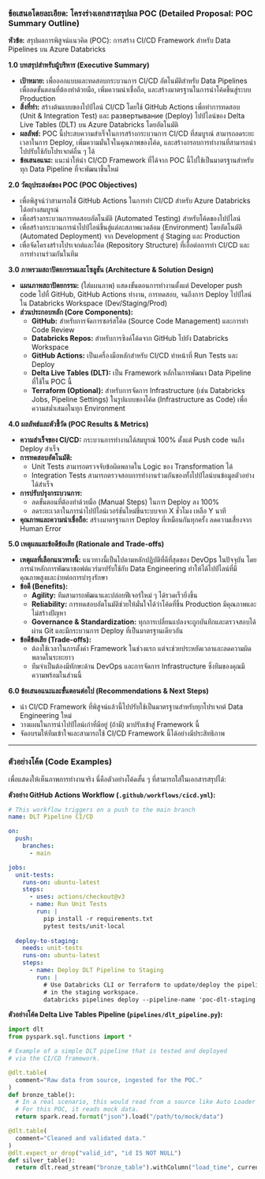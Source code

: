 ### **ข้อเสนอโดยละเอียด: โครงร่างเอกสารสรุปผล POC (Detailed Proposal: POC Summary Outline)**

**หัวข้อ:** สรุปผลการพิสูจน์แนวคิด (POC): การสร้าง CI/CD Framework สำหรับ Data Pipelines บน Azure Databricks

**1.0 บทสรุปสำหรับผู้บริหาร (Executive Summary)**

- **เป้าหมาย:** เพื่อออกแบบและทดสอบกระบวนการ CI/CD อัตโนมัติสำหรับ Data Pipelines เพื่อลดขั้นตอนที่ต้องทำด้วยมือ, เพิ่มความน่าเชื่อถือ, และสร้างมาตรฐานในการนำโค้ดขึ้นสู่ระบบ Production
- **สิ่งที่ทำ:** สร้างต้นแบบของไปป์ไลน์ CI/CD โดยใช้ GitHub Actions เพื่อทำการทดสอบ (Unit & Integration Test) และ развертывание (Deploy) ไปป์ไลน์ของ Delta Live Tables (DLT) บน Azure Databricks โดยอัตโนมัติ
- **ผลลัพธ์:** POC นี้ประสบความสำเร็จในการสร้างกระบวนการ CI/CD ที่สมบูรณ์ สามารถลดระยะเวลาในการ Deploy, เพิ่มความมั่นใจในคุณภาพของโค้ด, และสร้างกรอบการทำงานที่สามารถนำไปปรับใช้กับโปรเจกต์อื่น ๆ ได้
- **ข้อเสนอแนะ:** แนะนำให้นำ CI/CD Framework ที่ได้จาก POC นี้ไปใช้เป็นมาตรฐานสำหรับทุก Data Pipeline ที่จะพัฒนาขึ้นใหม่

**2.0 วัตถุประสงค์ของ POC (POC Objectives)**

- เพื่อพิสูจน์ว่าสามารถใช้ GitHub Actions ในการทำ CI/CD สำหรับ Azure Databricks ได้อย่างสมบูรณ์
- เพื่อสร้างกระบวนการทดสอบอัตโนมัติ (Automated Testing) สำหรับโค้ดของไปป์ไลน์
- เพื่อสร้างกระบวนการนำไปป์ไลน์ขึ้นสู่แต่ละสภาพแวดล้อม (Environment) โดยอัตโนมัติ (Automated Deployment) จาก Development สู่ Staging และ Production
- เพื่อจัดโครงสร้างโปรเจกต์และโค้ด (Repository Structure) ที่เอื้อต่อการทำ CI/CD และการทำงานร่วมกันในทีม

**3.0 ภาพรวมสถาปัตยกรรมและโซลูชัน (Architecture & Solution Design)**

- **แผนภาพสถาปัตยกรรม:** (ใส่แผนภาพ) แสดงขั้นตอนการทำงานตั้งแต่ Developer push code ไปที่ GitHub, GitHub Actions ทำงาน, การทดสอบ, จนถึงการ Deploy ไปป์ไลน์ใน Databricks Workspace (Dev/Staging/Prod)
- **ส่วนประกอบหลัก (Core Components):**
	- **GitHub:** สำหรับการจัดการซอร์สโค้ด (Source Code Management) และการทำ Code Review
	- **Databricks Repos:** สำหรับการซิงค์โค้ดจาก GitHub ไปยัง Databricks Workspace
	- **GitHub Actions:** เป็นเครื่องมือหลักสำหรับ CI/CD ทำหน้าที่ Run Tests และ Deploy
	- **Delta Live Tables (DLT):** เป็น Framework หลักในการพัฒนา Data Pipeline ที่ใช้ใน POC นี้
	- **Terraform (Optional):** สำหรับการจัดการ Infrastructure (เช่น Databricks Jobs, Pipeline Settings) ในรูปแบบของโค้ด (Infrastructure as Code) เพื่อความสม่ำเสมอในทุก Environment

**4.0 ผลลัพธ์และตัวชี้วัด (POC Results & Metrics)**

- **ความสำเร็จของ CI/CD:** กระบวนการทำงานได้สมบูรณ์ 100% ตั้งแต่ Push code จนถึง Deploy สำเร็จ
- **การทดสอบอัตโนมัติ:**
	- Unit Tests สามารถตรวจจับข้อผิดพลาดใน Logic ของ Transformation ได้
	- Integration Tests สามารถตรวจสอบการทำงานร่วมกันของทั้งไปป์ไลน์บนข้อมูลตัวอย่างได้สำเร็จ
- **การปรับปรุงกระบวนการ:**
	- ลดขั้นตอนที่ต้องทำด้วยมือ (Manual Steps) ในการ Deploy ลง 100%
	- ลดระยะเวลาในการนำไปป์ไลน์เวอร์ชันใหม่ขึ้นระบบจาก X ชั่วโมง เหลือ Y นาที
- **คุณภาพและความน่าเชื่อถือ:** สร้างมาตรฐานการ Deploy ที่เหมือนกันทุกครั้ง ลดความเสี่ยงจาก Human Error

**5.0 เหตุผลและข้อดีข้อเสีย (Rationale and Trade-offs)**

- **เหตุผลที่เลือกแนวทางนี้:** แนวทางนี้เป็นไปตามหลักปฏิบัติที่ดีที่สุดของ DevOps ในปัจจุบัน โดยการนำหลักการพัฒนาซอฟต์แวร์มาปรับใช้กับ Data Engineering ทำให้ได้ไปป์ไลน์ที่มีคุณภาพสูงและง่ายต่อการบำรุงรักษา
- **ข้อดี (Benefits):**
	- **Agility:** ทีมสามารถพัฒนาและปล่อยฟีเจอร์ใหม่ ๆ ได้รวดเร็วยิ่งขึ้น
	- **Reliability:** การทดสอบอัตโนมัติช่วยให้มั่นใจได้ว่าโค้ดที่ขึ้น Production มีคุณภาพและไม่สร้างปัญหา
	- **Governance & Standardization:** ทุกการเปลี่ยนแปลงจะถูกบันทึกและตรวจสอบได้ผ่าน Git และมีกระบวนการ Deploy ที่เป็นมาตรฐานเดียวกัน
- **ข้อดีข้อเสีย (Trade-offs):**
	- ต้องใช้เวลาในการตั้งค่า Framework ในช่วงแรก แต่จะช่วยประหยัดเวลาและลดความผิดพลาดในระยะยาว
	- ทีมจำเป็นต้องมีทักษะด้าน DevOps และการจัดการ Infrastructure ซึ่งทีมของคุณมีความพร้อมในส่วนนี้

**6.0 ข้อเสนอแนะและขั้นตอนต่อไป (Recommendations & Next Steps)**

- นำ CI/CD Framework ที่พิสูจน์แล้วนี้ไปปรับใช้เป็นมาตรฐานสำหรับทุกโปรเจกต์ Data Engineering ใหม่
- วางแผนในการนำไปป์ไลน์เก่าที่มีอยู่ (ถ้ามี) มาปรับเข้าสู่ Framework นี้
- จัดอบรมให้ทีมเข้าใจและสามารถใช้ CI/CD Framework นี้ได้อย่างมีประสิทธิภาพ

---

### **ตัวอย่างโค้ด (Code Examples)**

เพื่อแสดงให้เห็นภาพการทำงานจริง นี่คือตัวอย่างโค้ดสั้น ๆ ที่สามารถใส่ในเอกสารสรุปได้:

**ตัวอย่าง GitHub Actions Workflow (`.github/workflows/cicd.yml`):**

```YAML
# This workflow triggers on a push to the main branch
name: DLT Pipeline CI/CD

on:
  push:
    branches:
      - main

jobs:
  unit-tests:
    runs-on: ubuntu-latest
    steps:
      - uses: actions/checkout@v3
      - name: Run Unit Tests
        run: |
          pip install -r requirements.txt
          pytest tests/unit-local
          
  deploy-to-staging:
    needs: unit-tests
    runs-on: ubuntu-latest
    steps:
      - name: Deploy DLT Pipeline to Staging
        run: |
          # Use Databricks CLI or Terraform to update/deploy the pipeline
          # in the staging workspace.
          databricks pipelines deploy --pipeline-name 'poc-dlt-staging' ...
```

**ตัวอย่างโค้ด Delta Live Tables Pipeline (`pipelines/dlt_pipeline.py`):**

```Python
import dlt
from pyspark.sql.functions import *

# Example of a simple DLT pipeline that is tested and deployed
# via the CI/CD framework. 

@dlt.table(
  comment="Raw data from source, ingested for the POC."
)
def bronze_table():
  # In a real scenario, this would read from a source like Auto Loader
  # For this POC, it reads mock data.
  return spark.read.format("json").load("/path/to/mock/data")

@dlt.table(
  comment="Cleaned and validated data."
)
@dlt.expect_or_drop("valid_id", "id IS NOT NULL")
def silver_table():
  return dlt.read_stream("bronze_table").withColumn("load_time", current_timestamp())
```